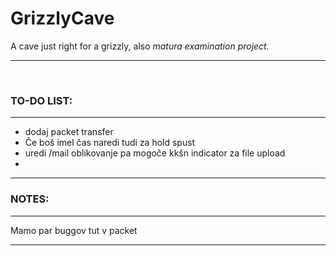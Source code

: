 # GrizzlyCave

A cave just right for a grizzly, also <i>matura examination project. </i>

<hr><br/>
<h3> TO-DO LIST:</h3>
<hr>
<ul>
  <li>dodaj packet transfer</li>
  <li>Če boš imel čas naredi tudi za hold spust</li>
  <li>uredi /mail  oblikovanje pa mogoče kkšn indicator za file upload</li>
  <li></li>
</ul>
<hr>
<h3>NOTES:</h3>
<hr>
<p>Mamo par buggov tut v packet</p>
<hr>
